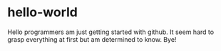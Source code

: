 # hello-world
Hello programmers am just getting started with github. It seem hard to grasp everything at first but am determined to know. Bye!
